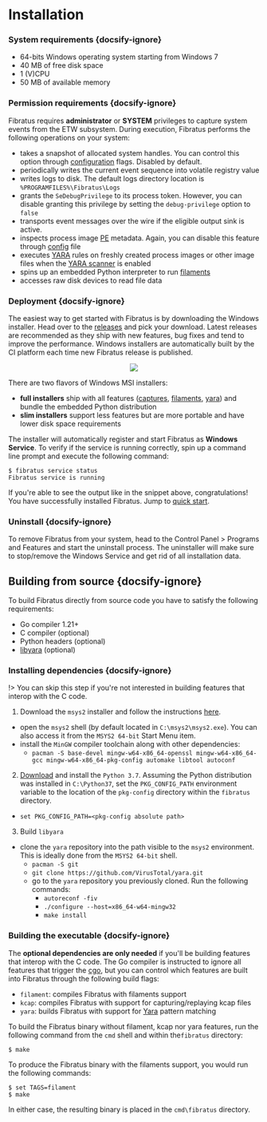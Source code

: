 # Installation

### System requirements {docsify-ignore}

- 64-bits Windows operating system starting from Windows 7
- 40 MB of free disk space
- 1 (V)CPU
- 50 MB of available memory

### Permission requirements {docsify-ignore}

Fibratus requires **administrator** or **SYSTEM** privileges to capture system events from the ETW subsystem. During execution, Fibratus performs the following operations on your system:

- takes a snapshot of allocated system handles. You can control this option through [configuration](/kevents/handle?id=handle-state) flags. Disabled by default.
- periodically writes the current event sequence into volatile registry value
- writes logs to disk. The default logs directory location is `%PROGRAMFILES%\Fibratus\Logs`
- grants the `SeDebugPrivilege` to its process token. However, you can disable granting this privilege by setting the `debug-privilege` option to `false`
- transports event messages over the wire if the eligible output sink is active.
- inspects process image [PE](/pe/introduction.md) metadata. Again, you can disable this feature through [config](/pe/introduction) file
- executes [YARA](/yara/introduction.md) rules on freshly created process images or other image files when the [YARA scanner](/yara/introduction) is enabled
- spins up an embedded Python interpreter to run [filaments](/filaments/introduction)
- accesses raw disk devices to read file data


### Deployment  {docsify-ignore}

The easiest way to get started with Fibratus is by downloading the Windows installer. Head over to the [releases](https://github.com/rabbitstack/fibratus/releases) and pick your download. Latest releases are recommended as they ship with new features, bug fixes and tend to improve the performance.
Windows installers are automatically built by the CI platform each time new Fibratus release is published.

<p align="center">
  <a href="https://github.com/rabbitstack/fibratus/releases"><img src="setup/images/fibratus-installer-msi.png"/></a>
</p>

There are two flavors of Windows MSI installers:

- __full installers__ ship with all features ([captures](captures/introduction), [filaments](filaments/introduction), [yara](yara/introduction)) and bundle the embedded Python distribution
- __slim installers__ support less features but are more portable and have lower disk space requirements

The installer will automatically register and start Fibratus as **Windows Service**. To verify if the service is running correctly, spin up a command line prompt and execute the following command:

```
$ fibratus service status
Fibratus service is running
```

If you're able to see the output like in the snippet above, congratulations! You have successfully installed Fibratus. Jump to [quick start](/setup/quick-start).

### Uninstall {docsify-ignore}

To remove Fibratus from your system, head to the Control Panel > Programs and Features and start the uninstall process. The uninstaller will make sure to stop/remove the Windows Service and get rid of all installation data.

## Building from source {docsify-ignore}

To build Fibratus directly from source code you have to satisfy the following requirements:

- Go compiler 1.21+
- C compiler (optional)
- Python headers (optional)
- [libyara](https://github.com/VirusTotal/yara/tree/master/libyara) (optional)

### Installing dependencies {docsify-ignore}

!> You can skip this step if you're not interested in building features that interop with the C code.

1. Download the `msys2` installer and follow the instructions [here](https://www.msys2.org/).
  - open the `msys2` shell (by default located in `C:\msys2\msys2.exe`). You can also access it from the `MSYS2 64-bit` Start Menu item.
  - install the `MinGW` compiler toolchain along with other dependencies:
    - `pacman -S base-devel mingw-w64-x86_64-openssl mingw-w64-x86_64-gcc mingw-w64-x86_64-pkg-config automake libtool autoconf`
2. [Download](https://www.python.org/ftp/python/3.7.9/python-3.7.9-amd64.exe) and install the `Python 3.7`. Assuming the Python distribution was installed in `C:\Python37`, set the `PKG_CONFIG_PATH` environment variable to the location of the `pkg-config` directory within the `fibratus` directory.
  - `set PKG_CONFIG_PATH=<pkg-config absolute path>`
3. Build `libyara`
  - clone the `yara` repository into the path visible to the `msys2` environment. This is ideally done from the `MSYS2 64-bit` shell.
    - `pacman -S git`
    - `git clone https://github.com/VirusTotal/yara.git`
    - go to the `yara` repository you previously cloned. Run the following commands:
      - `autoreconf -fiv`
      - `./configure --host=x86_64-w64-mingw32`
      - `make install`

### Building the executable {docsify-ignore}

The **optional dependencies are only needed** if you'll be building features that interop with the C code. The Go compiler is instructed to ignore all features that trigger the [cgo](https://golang.org/cmd/cgo/), but you can control which features are built into Fibratus through the following build flags:

- `filament`: compiles Fibratus with filaments support
- `kcap`: compiles Fibratus with support for capturing/replaying kcap files
- `yara`: builds Fibratus with support for [Yara](https://virustotal.github.io/yara/) pattern matching

To build the Fibratus binary without filament, kcap nor yara features, run the following command from the `cmd` shell and within the`fibratus` directory:

```
$ make
```

To produce the Fibratus binary with the filaments support, you would run the following commands:

```
$ set TAGS=filament
$ make
```

In either case, the resulting binary is placed in the `cmd\fibratus` directory.
